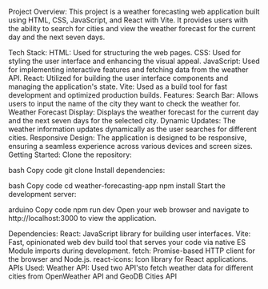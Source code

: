 Project Overview:
This project is a weather forecasting web application built using HTML, CSS, JavaScript, and React with Vite. It provides users with the ability to search for cities and view the weather forecast for the current day and the next seven days.

Tech Stack:
HTML: Used for structuring the web pages.
CSS: Used for styling the user interface and enhancing the visual appeal.
JavaScript: Used for implementing interactive features and fetching data from the weather API.
React: Utilized for building the user interface components and managing the application's state.
Vite: Used as a build tool for fast development and optimized production builds.
Features:
Search Bar: Allows users to input the name of the city they want to check the weather for.
Weather Forecast Display: Displays the weather forecast for the current day and the next seven days for the selected city.
Dynamic Updates: The weather information updates dynamically as the user searches for different cities.
Responsive Design: The application is designed to be responsive, ensuring a seamless experience across various devices and screen sizes.
Getting Started:
Clone the repository:

bash
Copy code
git clone <repository-url>
Install dependencies:

bash
Copy code
cd weather-forecasting-app
npm install
Start the development server:

arduino
Copy code
npm run dev
Open your web browser and navigate to http://localhost:3000 to view the application.

Dependencies:
React: JavaScript library for building user interfaces.
Vite: Fast, opinionated web dev build tool that serves your code via native ES Module imports during development.
fetch: Promise-based HTTP client for the browser and Node.js.
react-icons: Icon library for React applications.
APIs Used:
Weather API: Used two API'sto fetch weather data for different cities from OpenWeather API and GeoDB Cities API

